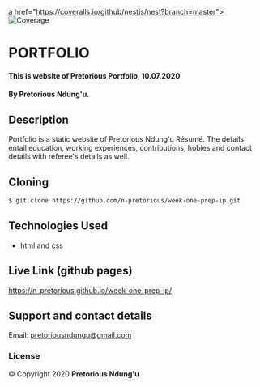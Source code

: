 a href="https://coveralls.io/github/nestjs/nest?branch=master"><img src="https://coveralls.io/repos/github/nestjs/nest/badge.svg?branch=master#5" alt="Coverage" /></a>

# PORTFOLIO
#### This is website of Pretorious Portfolio, 10.07.2020
#### By **Pretorious Ndung'u.**
## Description
Portfolio is a static website of Pretorious Ndung'u Résumé. The details entail education, working experiences, contributions, hobies and contact details with referee's details as well.

## Cloning
```bash
$ git clone https://github.com/n-pretorious/week-one-prep-ip.git
```
## Technologies Used
* html and css

## Live Link (github pages)
https://n-pretorious.github.io/week-one-prep-ip/

## Support and contact details
Email: pretoriousndungu@gmail.com

### License
&copy; Copyright 2020 **Pretorious Ndung'u**
